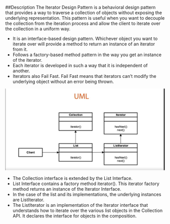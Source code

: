 ##Description
The Iterator Design Pattern is a behavioral design pattern that provides a way to traverse a collection of objects without exposing the underlying representation. This pattern is useful when you want to decouple the collection from the iteration process and allow the client to iterate over the collection in a uniform way.

* It is an interface-based design pattern. Whichever object you want to iterate over will provide a method to return an instance of an iterator from it.
* Follows a factory-based method pattern in the way you get an instance of the iterator.
* Each iterator is developed in such a way that it is independent of another.
* Iterators also Fail Fast. Fail Fast means that iterators can’t modify the underlying object without an error being thrown.

![UML Diagram](assets/uml11.jpg)

* The Collection interface is extended by the List Interface.
* List Interface contains a factory method iterator(). This iterator factory method returns an instance of the Iterator Interface.
* In the case of the list and its implementations, the underlying instances are ListIterator.
* The ListIterator is an implementation of the Iterator interface that understands how to iterate over the various list objects in the Collection API. It declares the interface for objects in the composition.